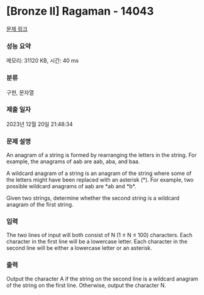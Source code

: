 # [Bronze II] Ragaman - 14043 

[문제 링크](https://www.acmicpc.net/problem/14043) 

### 성능 요약

메모리: 31120 KB, 시간: 40 ms

### 분류

구현, 문자열

### 제출 일자

2023년 12월 20일 21:48:34

### 문제 설명

<p>An anagram of a string is formed by rearranging the letters in the string. For example, the anagrams of aab are aab, aba, and baa.</p>

<p>A wildcard anagram of a string is an anagram of the string where some of the letters might have been replaced with an asterisk (*). For example, two possible wildcard anagrams of aab are *ab and *b*.</p>

<p>Given two strings, determine whether the second string is a wildcard anagram of the first string.</p>

### 입력 

 <p>The two lines of input will both consist of N (1 ≤ N ≤ 100) characters. Each character in the first line will be a lowercase letter. Each character in the second line will be either a lowercase letter or an asterisk.</p>

### 출력 

 <p>Output the character A if the string on the second line is a wildcard anagram of the string on the first line. Otherwise, output the character N.</p>

